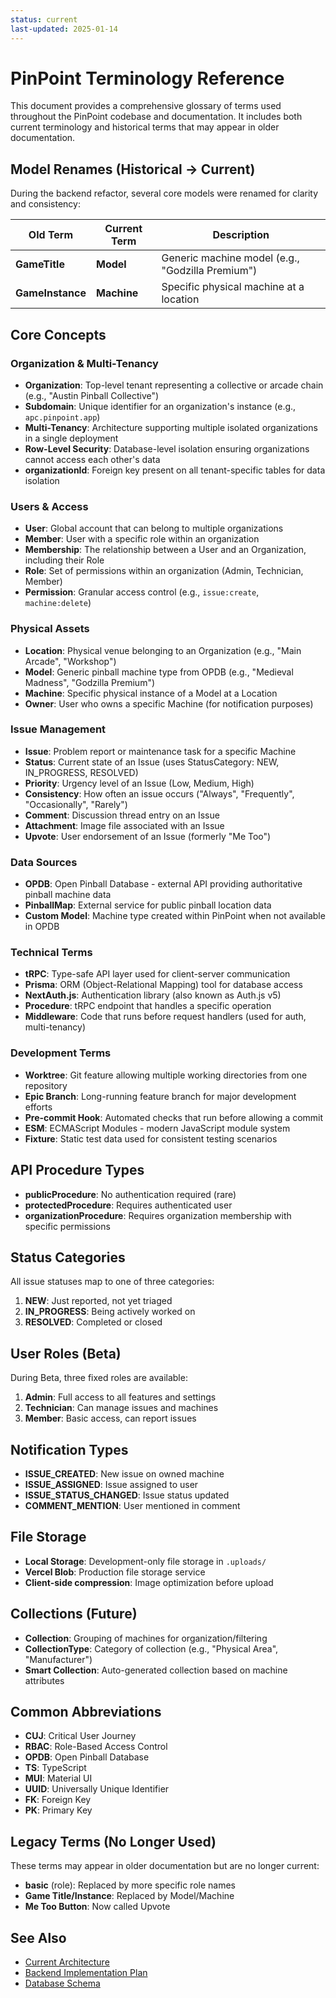 ```yaml
---
status: current
last-updated: 2025-01-14
---
```


# PinPoint Terminology Reference

This document provides a comprehensive glossary of terms used throughout the PinPoint codebase and documentation. It includes both current terminology and historical terms that may appear in older documentation.

## Model Renames (Historical → Current)

During the backend refactor, several core models were renamed for clarity and consistency:

| Old Term         | Current Term | Description                                      |
| ---------------- | ------------ | ------------------------------------------------ |
| **GameTitle**    | **Model**    | Generic machine model (e.g., "Godzilla Premium") |
| **GameInstance** | **Machine**  | Specific physical machine at a location          |

## Core Concepts

### Organization & Multi-Tenancy

- **Organization**: Top-level tenant representing a collective or arcade chain (e.g., "Austin Pinball Collective")
- **Subdomain**: Unique identifier for an organization's instance (e.g., `apc.pinpoint.app`)
- **Multi-Tenancy**: Architecture supporting multiple isolated organizations in a single deployment
- **Row-Level Security**: Database-level isolation ensuring organizations cannot access each other's data
- **organizationId**: Foreign key present on all tenant-specific tables for data isolation

### Users & Access

- **User**: Global account that can belong to multiple organizations
- **Member**: User with a specific role within an organization
- **Membership**: The relationship between a User and an Organization, including their Role
- **Role**: Set of permissions within an organization (Admin, Technician, Member)
- **Permission**: Granular access control (e.g., `issue:create`, `machine:delete`)

### Physical Assets

- **Location**: Physical venue belonging to an Organization (e.g., "Main Arcade", "Workshop")
- **Model**: Generic pinball machine type from OPDB (e.g., "Medieval Madness", "Godzilla Premium")
- **Machine**: Specific physical instance of a Model at a Location
- **Owner**: User who owns a specific Machine (for notification purposes)

### Issue Management

- **Issue**: Problem report or maintenance task for a specific Machine
- **Status**: Current state of an Issue (uses StatusCategory: NEW, IN_PROGRESS, RESOLVED)
- **Priority**: Urgency level of an Issue (Low, Medium, High)
- **Consistency**: How often an issue occurs ("Always", "Frequently", "Occasionally", "Rarely")
- **Comment**: Discussion thread entry on an Issue
- **Attachment**: Image file associated with an Issue
- **Upvote**: User endorsement of an Issue (formerly "Me Too")

### Data Sources

- **OPDB**: Open Pinball Database - external API providing authoritative pinball machine data
- **PinballMap**: External service for public pinball location data
- **Custom Model**: Machine type created within PinPoint when not available in OPDB

### Technical Terms

- **tRPC**: Type-safe API layer used for client-server communication
- **Prisma**: ORM (Object-Relational Mapping) tool for database access
- **NextAuth.js**: Authentication library (also known as Auth.js v5)
- **Procedure**: tRPC endpoint that handles a specific operation
- **Middleware**: Code that runs before request handlers (used for auth, multi-tenancy)

### Development Terms

- **Worktree**: Git feature allowing multiple working directories from one repository
- **Epic Branch**: Long-running feature branch for major development efforts
- **Pre-commit Hook**: Automated checks that run before allowing a commit
- **ESM**: ECMAScript Modules - modern JavaScript module system
- **Fixture**: Static test data used for consistent testing scenarios

## API Procedure Types

- **publicProcedure**: No authentication required (rare)
- **protectedProcedure**: Requires authenticated user
- **organizationProcedure**: Requires organization membership with specific permissions

## Status Categories

All issue statuses map to one of three categories:

1. **NEW**: Just reported, not yet triaged
2. **IN_PROGRESS**: Being actively worked on
3. **RESOLVED**: Completed or closed

## User Roles (Beta)

During Beta, three fixed roles are available:

1. **Admin**: Full access to all features and settings
2. **Technician**: Can manage issues and machines
3. **Member**: Basic access, can report issues

## Notification Types

- **ISSUE_CREATED**: New issue on owned machine
- **ISSUE_ASSIGNED**: Issue assigned to user
- **ISSUE_STATUS_CHANGED**: Issue status updated
- **COMMENT_MENTION**: User mentioned in comment

## File Storage

- **Local Storage**: Development-only file storage in `.uploads/`
- **Vercel Blob**: Production file storage service
- **Client-side compression**: Image optimization before upload

## Collections (Future)

- **Collection**: Grouping of machines for organization/filtering
- **CollectionType**: Category of collection (e.g., "Physical Area", "Manufacturer")
- **Smart Collection**: Auto-generated collection based on machine attributes

## Common Abbreviations

- **CUJ**: Critical User Journey
- **RBAC**: Role-Based Access Control
- **OPDB**: Open Pinball Database
- **TS**: TypeScript
- **MUI**: Material UI
- **UUID**: Universally Unique Identifier
- **FK**: Foreign Key
- **PK**: Primary Key

## Legacy Terms (No Longer Used)

These terms may appear in older documentation but are no longer current:

- **basic** (role): Replaced by more specific role names
- **Game Title/Instance**: Replaced by Model/Machine
- **Me Too Button**: Now called Upvote

## See Also

- [Current Architecture](../architecture/current-state.md)
- [Backend Implementation Plan](../planning/backend_impl_plan.md)
- [Database Schema](../../prisma/schema.prisma)

